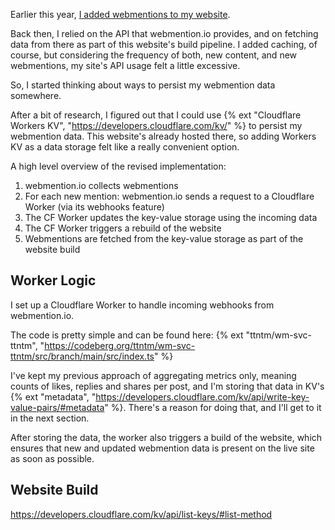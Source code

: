 Earlier this year, [I added webmentions to my website](/blog/implementing-webmentions/).

Back then, I relied on the API that <span>webmention.io</span> provides, and on fetching data from there as part of this website's build pipeline. I added caching, of course, but considering the frequency of both, new content, and new webmentions, my site's API usage felt a little excessive.

So, I started thinking about ways to persist my webmention data somewhere.

After a bit of research, I figured out that I could use {% ext "Cloudflare Workers KV", "https://developers.cloudflare.com/kv/" %} to persist my webmention data. This website's already hosted there, so adding Workers KV as a data storage felt like a really convenient option.

A high level overview of the revised implementation:

1. <span>webmention.io</span> collects webmentions
2. For each new mention: <span>webmention.io</span> sends a request to a Cloudflare Worker (via its webhooks feature)
3. The CF Worker updates the key-value storage using the incoming data
4. The CF Worker triggers a rebuild of the website
5. Webmentions are fetched from the key-value storage as part of the website build

## Worker Logic

I set up a Cloudflare Worker to handle incoming webhooks from <span>webmention.io</span>.

The code is pretty simple and can be found here: {% ext "ttntm/wm-svc-ttntm", "https://codeberg.org/ttntm/wm-svc-ttntm/src/branch/main/src/index.ts" %}

I've kept my previous approach of aggregating metrics only, meaning counts of likes, replies and shares per post, and I'm storing that data in KV's {% ext "metadata", "https://developers.cloudflare.com/kv/api/write-key-value-pairs/#metadata" %}. There's a reason for doing that, and I'll get to it in the next section.

After storing the data, the worker also triggers a build of the website, which ensures that new and updated webmention data is present on the live site as soon as possible.

## Website Build

https://developers.cloudflare.com/kv/api/list-keys/#list-method
